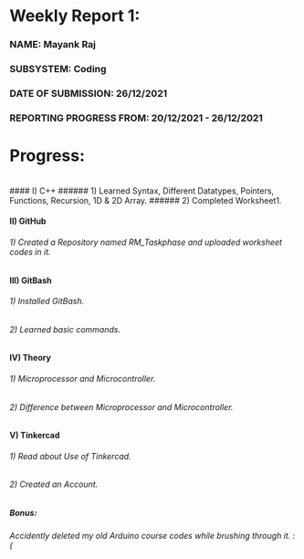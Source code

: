 # Weekly Report 1:
### NAME:  Mayank Raj
### SUBSYSTEM:  Coding
### DATE OF SUBMISSION:  26/12/2021
### REPORTING PROGRESS FROM:  20/12/2021 - 26/12/2021

# Progress:
<br>
#### I) C++
 ######       1) Learned Syntax, Different Datatypes, Pointers, Functions, Recursion, 1D & 2D Array.
 ######       2) Completed Worksheet1.
      
#### II) GitHub
######        1) Created a Repository named RM_Taskphase and uploaded worksheet codes in it.
        
 #### III) GitBash
 ######       1) Installed GitBash.
 ######       2) Learned basic commands.
        
#### IV) Theory
######        1) Microprocessor and Microcontroller.
######        2) Difference between Microprocessor and Microcontroller.
        
#### V) Tinkercad
######        1) Read about Use of Tinkercad.
######        2) Created an Account.
        
##### Bonus: 
######    Accidently deleted my old Arduino course codes while brushing through it. :(
